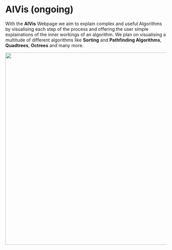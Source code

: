 # AlVis (ongoing)
With the **AlVis** Webpage we aim to explain complex and useful Algorithms by visualising each step of the process and offering the user simple explainations of the inner workings of an algorithm. We plan on visualising a multitude of different algorithms like **Sorting** and **Pathfinding Algorithms**, **Quadtrees**, **Octrees** and many more.

<img src="https://user-images.githubusercontent.com/63166690/168694672-da7a373b-0bf7-42a1-b479-521ff4c4e923.png" width="1000" height="600">


